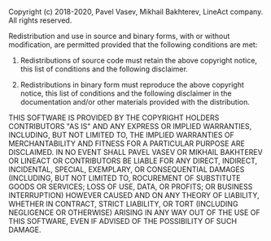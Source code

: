 Copyright (c) 2018-2020, Pavel Vasev, Mikhail Bakhterev, LineAct company. All rights reserved.

Redistribution and use in source and binary forms, with or without modification, 
are permitted provided that the following conditions are met:

1. Redistributions of source code must retain the above copyright notice, 
   this list of conditions and the following disclaimer.

2. Redistributions in binary form must reproduce the above copyright
   notice, this list of conditions and the following disclaimer in the
   documentation and/or other materials provided with the distribution.

THIS SOFTWARE IS PROVIDED BY THE COPYRIGHT HOLDERS CONTRIBUTORS "AS IS" 
AND ANY EXPRESS OR IMPLIED WARRANTIES, INCLUDING, BUT NOT LIMITED TO, 
THE IMPLIED WARRANTIES OF MERCHANTABILITY AND FITNESS FOR A PARTICULAR 
PURPOSE ARE DISCLAIMED. IN NO EVENT SHALL PAVEL VASEV OR MIKHAIL
BAKHTEREV OR LINEACT OR CONTRIBUTORS BE LIABLE FOR ANY DIRECT, INDIRECT, 
INCIDENTAL, SPECIAL, EXEMPLARY, OR CONSEQUENTIAL DAMAGES (INCLUDING, 
BUT NOT LIMITED TO, ROCUREMENT OF SUBSTITUTE GOODS OR SERVICES; LOSS 
OF USE, DATA, OR PROFITS; OR BUSINESS INTERRUPTION) HOWEVER CAUSED 
AND ON ANY THEORY OF LIABILITY, WHETHER IN CONTRACT, STRICT LIABILITY, 
OR TORT (INCLUDING NEGLIGENCE OR OTHERWISE) ARISING IN ANY WAY OUT 
OF THE USE OF THIS SOFTWARE, EVEN IF ADVISED OF THE POSSIBILITY OF SUCH DAMAGE.